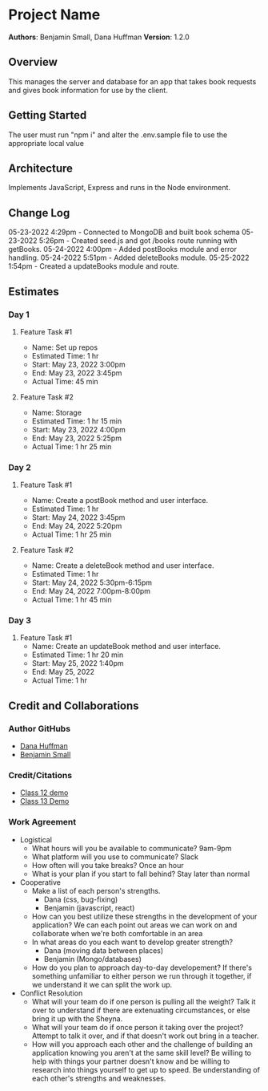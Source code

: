 # Project Name

**Authors**: Benjamin Small, Dana Huffman
**Version**: 1.2.0

## Overview

This manages the server and database for an app that takes book requests and gives book information for use by the client.

## Getting Started

The user must run "npm i" and alter the .env.sample file to use the appropriate local value

## Architecture

Implements JavaScript, Express and runs in the Node environment.

## Change Log

05-23-2022 4:29pm - Connected to MongoDB and built book schema
05-23-2022 5:26pm - Created seed.js and got /books route running with getBooks.
05-24-2022 4:00pm - Added postBooks module and error handling.
05-24-2022 5:51pm - Added deleteBooks module.
05-25-2022 1:54pm - Created a updateBooks module and route.

## Estimates

### Day 1

1. Feature Task #1
   - Name: Set up repos
   - Estimated Time: 1 hr
   - Start: May 23, 2022 3:00pm
   - End: May 23, 2022 3:45pm
   - Actual Time: 45 min

2. Feature Task #2
   - Name: Storage
   - Estimated Time: 1 hr 15 min
   - Start: May 23, 2022 4:00pm
   - End: May 23, 2022 5:25pm
   - Actual Time: 1 hr 25 min

### Day 2

1. Feature Task #1
   - Name: Create a postBook method and user interface.
   - Estimated Time: 1 hr
   - Start: May 24, 2022 3:45pm
   - End: May 24, 2022 5:20pm
   - Actual Time: 1 hr 25 min

2. Feature Task #2
   - Name: Create a deleteBook method and user interface.
   - Estimated Time: 1 hr
   - Start: May 24, 2022 5:30pm-6:15pm
   - End: May 24, 2022 7:00pm-8:00pm
   - Actual Time: 1 hr 45 min

### Day 3

1. Feature Task #1
   - Name: Create an updateBook method and user interface.
   - Estimated Time: 1 hr 20 min
   - Start: May 25, 2022 1:40pm
   - End: May 25, 2022
   - Actual Time: 1 hr

## Credit and Collaborations

### Author GitHubs

- [Dana Huffman](https://github.com/dLeigh01)
- [Benjamin Small](https://github.com/BenjaminSmall94)

### Credit/Citations

- [Class 12 demo](https://github.com/codefellows/seattle-code-301d85/tree/main/class-12/in-class-demo/cats-back-end)
- [Class 13 Demo](https://github.com/codefellows/seattle-code-301d85/tree/main/class-13/demo/back-end)

### Work Agreement

- Logistical
  - What hours will you be available to communicate? 9am-9pm
  - What platform will you use to communicate? Slack
  - How often will you take breaks? Once an hour
  - What is your plan if you start to fall behind? Stay later than normal
- Cooperative
  - Make a list of each person's strengths.
    - Dana (css, bug-fixing)
    - Benjamin (javascript, react)
  - How can you best utilize these strengths in the development of your application? We can each point out areas we can work on and collaborate when we're both comfortable in an area
  - In what areas do you each want to develop greater strength?
    - Dana (moving data between places)
    - Benjamin (Mongo/databases)
  - How do you plan to approach day-to-day developement? If there's something unfamiliar to either person we run through it together, if we understand it we can split the work up.
- Conflict Resolution
  - What will your team do if one person is pulling all the weight? Talk it over to understand if there are extenuating circumstances, or else bring it up with the Sheyna.
  - What will your team do if once person it taking over the project? Attempt to talk it over, and if that doesn't work out bring in a teacher.
  - How will you approach each other and the challenge of building an application knowing you aren't at the same skill level? Be willing to help with things your partner doesn't know and be willing to research into things yourself to get up to speed. Be understanding of each other's strengths and weaknesses.
